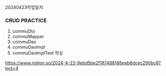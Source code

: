 20240423작업일지

### CRUD PRACTICE
1. commuDto
2. commuMapper
3. commuDao
4. commuDaoImpl
5. commuDaoImplTest 작성


https://www.notion.so/2024-4-23-9ebd5be2f187488188eeb6dcec290bc6?pvs=4   

